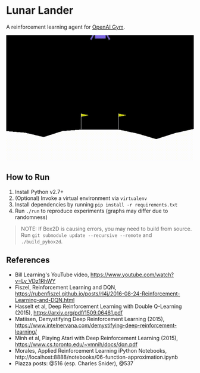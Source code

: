 Lunar Lander
============

A reinforcement learning agent for [OpenAI Gym](https://gym.openai.com/envs/LunarLander-v2).

![Landing](images/landing.gif)

## How to Run

1. Install Python v2.7+
2. (Optional) Invoke a virtual environment via `virtualenv`
3. Install dependencies by running `pip install -r requirements.txt`
4. Run `./run` to reproduce experiments (graphs may differ due to randomness)

> NOTE: If Box2D is causing errors, you may need to build from source. Run `git
> submodule update --recursive --remote` and `./build_pybox2d`.

## References

- Bill Learning's YouTube video, https://www.youtube.com/watch?v=Lv_VDz1RhWY
- Fiszel, Reinforcement Learning and DQN, https://rubenfiszel.github.io/posts/rl4j/2016-08-24-Reinforcement-Learning-and-DQN.html
- Hasselt et al, Deep Reinforcement Learning with Double Q-Learning (2015), https://arxiv.org/pdf/1509.06461.pdf
- Matiisen, Demystifying Deep Reinforcement Learning (2015), https://www.intelnervana.com/demystifying-deep-reinforcement-learning/
- Minh et al, Playing Atari with Deep Reinforcement Learning (2015), https://www.cs.toronto.edu/~vmnih/docs/dqn.pdf
- Morales, Applied Reinforcement Learning iPython Notebooks, http://localhost:8888/notebooks/06-function-approximation.ipynb
- Piazza posts: @516 (esp. Charles Snider), @537
